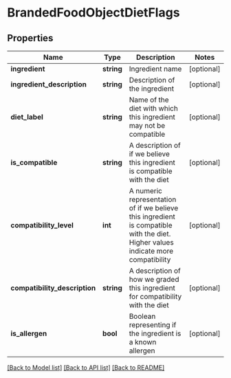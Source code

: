 # BrandedFoodObjectDietFlags

## Properties
Name | Type | Description | Notes
------------ | ------------- | ------------- | -------------
**ingredient** | **string** | Ingredient name | [optional] 
**ingredient_description** | **string** | Description of the ingredient | [optional] 
**diet_label** | **string** | Name of the diet with which this ingredient may not be compatible | [optional] 
**is_compatible** | **string** | A description of if we believe this ingredient is compatible with the diet | [optional] 
**compatibility_level** | **int** | A numeric representation of if we believe this ingredient is compatible with the diet. Higher values indicate more compatibility | [optional] 
**compatibility_description** | **string** | A description of how we graded this ingredient for compatibility with the diet | [optional] 
**is_allergen** | **bool** | Boolean representing if the ingredient is a known allergen | [optional] 

[[Back to Model list]](../../README.md#documentation-for-models) [[Back to API list]](../../README.md#documentation-for-api-endpoints) [[Back to README]](../../README.md)

